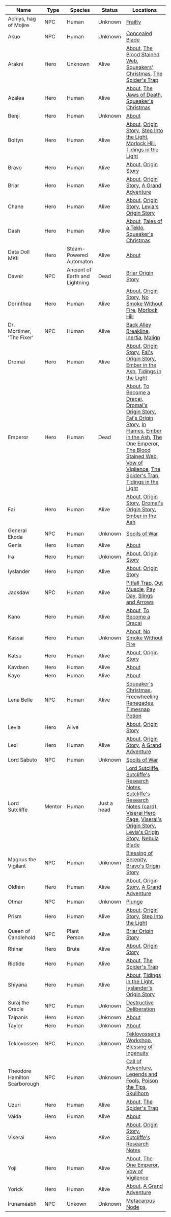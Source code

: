 <!-- ### NOTE: This file should not be edited by hand. Please edit the .csv file. -->
|             Name            | Type |            Species           |   Status  |                                                                                                                                                                                                                                                                                                                                                                                      Locations                                                                                                                                                                                                                                                                                                                                                                                     |
|-----------------------------|------|------------------------------|-----------|------------------------------------------------------------------------------------------------------------------------------------------------------------------------------------------------------------------------------------------------------------------------------------------------------------------------------------------------------------------------------------------------------------------------------------------------------------------------------------------------------------------------------------------------------------------------------------------------------------------------------------------------------------------------------------------------------------------------------------------------------------------------------------|
|    Achlys, hag of Mojire    |  NPC |             Human            |  Unknown  |                                                                                                                                                                                                                                                                                                                                                                          [Frailty](../flavour.md#frailty)                                                                                                                                                                                                                                                                                                                                                                          |
|             Akuo            |  NPC |             Human            |  Unknown  |                                                                                                                                                                                                                                                                                                                                                                   [Concealed Blade](..flavour.md#concealed-blade)                                                                                                                                                                                                                                                                                                                                                                  |
|            Arakni           | Hero |            Unknown           |   Alive   |                                                                                                                                                                                                                                                       [About](../heroes-of-rathe/arakni-about.md), [The Blood Stained Web](../main-story/09-dynasty/the-blood-stained-web.md), [Squeakers' Christmas](../main-story/10-outsiders/squeakers-christmas.md), [The Spider's Trap](../main-story/10-outsiders/the-spiders-trap.md)                                                                                                                                                                                                                                                      |
|            Azalea           | Hero |             Human            |   Alive   |                                                                                                                                                                                                                                                                                          [About](../heroes-of-rathe/azalea-about.md), [The Jaws of Death](../main-story/02-arcane-rising/the-jaws-of-death.md), [Squeaker's Christmas](../main-story/10-outsiders/squeakers-christmas.md)                                                                                                                                                                                                                                                                                          |
|            Benji            | Hero |             Human            |  Unknown  |                                                                                                                                                                                                                                                                                                                                                                     [About](../heroes-of-rathe/benji-about.md)                                                                                                                                                                                                                                                                                                                                                                     |
|            Boltyn           | Hero |             Human            |   Alive   |                                                                                                                                                                                                                        [About](../heroes-of-rathe/boltyn-about.md), [Origin Story](../main-story/04-monarch/boltyn-breaker-of-dawn-story.md), [Step Into the Light](../main-story/04-monarch/step-into-the-light.md), [Morlock Hill](../main-story/07-interlude/morlock-hill.md), [Tidings in the Light](../main-story/10-outsiders/tidings-in-the-light.md)                                                                                                                                                                                                                       |
|            Bravo            | Hero |             Human            |   Alive   |                                                                                                                                                                                                                                                                                                                              [About](../heroes-of-rathe/bravo-about.md), [Origin Story](../main-story/01-welcome-to-rathe/bravo-showstopper-story.md)                                                                                                                                                                                                                                                                                                                              |
|            Briar            | Hero |             Human            |   Alive   |                                                                                                                                                                                                                                                                                           [About](../heroes-of-rathe/briar-about.md), [Origin Story](../main-story/05-tales-of-aria/briar-warden-of-thorns-story.md), [A Grand Adventure](../main-story/06-everfest/a-grand-adventure.md)                                                                                                                                                                                                                                                                                          |
|            Chane            | Hero |             Human            |   Alive   |                                                                                                                                                                                                                                                                                     [About](../heroes-of-rathe/chane-about.md), [Origin Story](../main-story/04-monarch/chane-bound-by-shadow-story.md), [Levia's Origin Story](../main-story/04-monarch/levia-shadowborn-abomination-story.md)                                                                                                                                                                                                                                                                                    |
|             Dash            | Hero |             Human            |   Alive   |                                                                                                                                                                                                                                                                                            [About](../heroes-of-rathe/dash-about.md), [Tales of a Teklo](../main-story/02-arcane-rising/tales-of-a-teklo.md), [Squeaker's Christmas](../main-story/10-outsiders/squeakers-christmas.md)                                                                                                                                                                                                                                                                                            |
|        Data Doll MKII       | Hero |    Steam-Powered Automaton   |   Alive   |                                                                                                                                                                                                                                                                                                                                                                 [About](../heroes-of-rathe/data-doll-mkii-about.md)                                                                                                                                                                                                                                                                                                                                                                |
|            Davnir           |  NPC |Ancient of Earth and Lightning|    Dead   |                                                                                                                                                                                                                                                                                                                                                [Briar Origin Story](../main-story/05-tales-of-aria/briar-warden-of-thorns-story.md)                                                                                                                                                                                                                                                                                                                                                |
|          Dorinthea          | Hero |             Human            |   Alive   |                                                                                                                                                                                                                                                    [About](../heroes-of-rathe/dorinthea-about.md), [Origin Story](../main-story/01-welcome-to-rathe/dorinthea-ironsong-story.md), [No Smoke Without Fire](../main-story/03-crucible-of-war/no-smoke-without-fire.md), [Morlock Hill](../main-story/07-interlude/morlock-hill.md)                                                                                                                                                                                                                                                   |
|  Dr. Mortimer, 'The Fixer'  |  NPC |             Human            |   Alive   |                                                                                                                                                                                                                                                                                                                            [Back Alley Breakline](../flavour.md#back-alley-breakline), [Inertia](../flavour.md#inertia), [Malign](../flavour.md#malign)                                                                                                                                                                                                                                                                                                                            |
|            Dromai           | Hero |             Human            |   Alive   |                                                                                                                                                                                                                   [About](../heroes-of-rathe/dromai-about.md), [Origin Story](../main-story/08-uprising/dromai-ash-artist-story.md), [Fai's Origin Story](../main-story/08-uprising/fai-rising-rebellion-story.md), [Ember in the Ash](../main-story/09-dynasty/ember-in-the-ash.md), [Tidings in the Light](../main-story/10-outsiders/tidings-in-the-light.md)                                                                                                                                                                                                                   |
|           Emperor           | Hero |             Human            |    Dead   |[About](../heroes-of-rathe/emperor-about.md), [To Become a Dracai](../main-story/02-arcane-rising/to-become-a-dracai.md), [Dromai's Origin Story](../main-story/08-uprising/dromai-ash-artist-story.md), [Fai's Origin Story](../main-story/08-uprising/fai-rising-rebellion-story.md), [In Flames](../main-story/08-uprising/in-flames.md), [Ember in the Ash](../main-story/09-dynasty/ember-in-the-ash.md), [The One Emperor](../main-story/09-dynasty/emperor-the-one-emperor.md), [The Blood Stained Web](../main-story/09-dynasty/the-blood-stained-web.md), [Vow of Vigilence](../main-story/09-dynasty/vow-of-vigilence.md), [The Spider's Trap](../main-story/10-outsiders/the-spiders-trap.md), [Tidings in the Light](../main-story/10-outsiders/tidings-in-the-light.md)|
|             Fai             | Hero |             Human            |   Alive   |                                                                                                                                                                                                                                                         [About](../heroes-of-rathe/fai-about.md), [Origin Story](../main-story/08-uprising/fai-rising-rebellion-story.md), [Dromai's Origin Story](../main-story/08-uprising/dromai-ash-artist-story.md), [Ember in the Ash](../main-story/09-dynasty/ember-in-the-ash.md)                                                                                                                                                                                                                                                         |
|        General Ekoda        |  NPC |             Human            |  Unknown  |                                                                                                                                                                                                                                                                                                                                                 [Spoils of War](../digital-tiles/crucible-of-war/crucible-of-war.md#spoils-of-war)                                                                                                                                                                                                                                                                                                                                                 |
|            Genis            | Hero |             Human            |   Alive   |                                                                                                                                                                                                                                                                                                                                                                     [About](../heroes-of-rathe/genis-about.md)                                                                                                                                                                                                                                                                                                                                                                     |
|             Ira             | Hero |             Human            |  Unknown  |                                                                                                                                                                                                                                                                                                                                [About](../heroes-of-rathe/ira-about.md), [Origin Story](../main-story/03-crucible-of-war/ira-crimson-haze-story.md)                                                                                                                                                                                                                                                                                                                                |
|          Iyslander          | Hero |             Human            |   Alive   |                                                                                                                                                                                                                                                                                                                               [About](../heroes-of-rathe/iyslander-about.md), [Origin Story](../main-story/08-uprising/iyslander-stormbind-story.md)                                                                                                                                                                                                                                                                                                                               |
|           Jackdaw           |  NPC |             Human            |   Alive   |                                                                                                                                                                                                                                                                     [Pitfall Trap](../flavour.md#pitfall-trap---cru127), [Out Muscle](../flavour.md#out-muscle---mon248), [Pay Day](../flavour.md#pay-day---dyn123), [Slings and Arrows](../main-story/02-arcane-rising/the-jaws-of-death.md#slings-and-arrows)                                                                                                                                                                                                                                                                    |
|             Kano            | Hero |             Human            |   Alive   |                                                                                                                                                                                                                                                                                                                                [About](../heroes-of-rathe/kano-about.md), [To Become a Dracai](../main-story/02-arcane-rising/to-become-a-dracai.md)                                                                                                                                                                                                                                                                                                                               |
|            Kassai           | Hero |             Human            |  Unknown  |                                                                                                                                                                                                                                                                                                                           [About](../heroes-of-rathe/kassai-about.md), [No Smoke Without Fire](../main-story/03-crucible-of-war/no-smoke-without-fire.md)                                                                                                                                                                                                                                                                                                                          |
|            Katsu            | Hero |             Human            |   Alive   |                                                                                                                                                                                                                                                                                                                              [About](../heroes-of-rathe/katsu-about.md), [Origin Story](../main-story/01-welcome-to-rathe/katsu-the-wanderer-story.md)                                                                                                                                                                                                                                                                                                                             |
|           Kavdaen           | Hero |             Human            |   Alive   |                                                                                                                                                                                                                                                                                                                                                                    [About](../heroes-of-rathe/kavdaen-about.md)                                                                                                                                                                                                                                                                                                                                                                    |
|             Kayo            | Hero |             Human            |   Alive   |                                                                                                                                                                                                                                                                                                                                                                      [About](../heroes-of-rathe/kayo-about.md)                                                                                                                                                                                                                                                                                                                                                                     |
|          Lena Belle         |  NPC |             Human            |   Alive   |                                                                                                                                                                                                                                                                                             [Squeaker's Christmas](../main-story/10-outsiders/squeakers-christmas.md), [Freewheeling Renegades](../flavour.md#freewheeling-renegades), [Timesnap Potion](../flavour.md#timesnap-potion)                                                                                                                                                                                                                                                                                            |
|            Levia            | Hero |             Alive            |           |                                                                                                                                                                                                                                                                                                                             [About](../heroes-of-rathe/levia-about.md), [Origin Story](../main-story/04-monarch/levia-shadowborn-abomination-story.md)                                                                                                                                                                                                                                                                                                                             |
|             Lexi            | Hero |             Human            |   Alive   |                                                                                                                                                                                                                                                                                                [About](../heroes-of-rathe/lexi-about.md), [Origin Story](../main-story/05-tales-of-aria/lexi-livewire-story.md), [A Grand Adventure](../main-story/06-everfest/a-grand-adventure.md)                                                                                                                                                                                                                                                                                               |
|         Lord Sabuto         |  NPC |             Human            |  Unknown  |                                                                                                                                                                                                                                                                                                                                                 [Spoils of War](../digital-tiles/crucible-of-war/crucible-of-war.md#spoils-of-war)                                                                                                                                                                                                                                                                                                                                                 |
|        Lord Sutcliffe       |Mentor|             Human            |Just a head|                                                                                                            [Lord Sutcliffe](../other-characters/lord-sutcliffe.md), [Sutcliffe's Research Notes](../main-story/03-crucible-of-war/sutcliffes-research-notes.md), [Sutcliffe's Research Notes (card)](../digital-tiles/crucible-of-war/crucible-of-war.md#sutcliffes-research-notes), [Viserai Hero Page](../heroes-of-rathe/viserai-about.md), [Viserai's Origin Story](../main-story/02-arcane-rising/viserai-rune-blood-story.md), [Levia's Origin Story](../main-story/04-monarch/levia-shadowborn-abomination-story.md), [Nebula Blade](../weapons/nebula-blade.md)                                                                                                            |
|     Magnus the Vigilant     |  NPC |             Human            |  Unknown  |                                                                                                                                                                                                                                                                                        [Blessing of Serenity](../digital-tiles/crucible-of-war/crucible-of-war.md#blessing-of-serenity), [Bravo's Origin Story](../main-story/01-welcome-to-rathe/bravo-showstopper-story.md#a-rising-star)                                                                                                                                                                                                                                                                                        |
|            Oldhim           | Hero |             Human            |   Alive   |                                                                                                                                                                                                                                                                                      [About](../heroes-of-rathe/oldhim-about.md), [Origin Story](../main-story/05-tales-of-aria/oldhim-grandfather-of-eternity-story.md), [A Grand Adventure](../main-story/06-everfest/a-grand-adventure.md)                                                                                                                                                                                                                                                                                      |
|            Otmar            |  NPC |             Human            |  Unknown  |                                                                                                                                                                                                                                                                                                                                                                           [Plunge](../flavour.md#plunge)                                                                                                                                                                                                                                                                                                                                                                           |
|            Prism            | Hero |             Human            |   Alive   |                                                                                                                                                                                                                                                                                          [About](../heroes-of-rathe/prism-about.md), [Origin Story](../main-story/04-monarch/prism-sculptor-of-arc-light-story.md), [Step Into the Light](../main-story/04-monarch/step-into-the-light.md)                                                                                                                                                                                                                                                                                         |
|     Queen of Candlehold     |  NPC |         Plant Person         |   Alive   |                                                                                                                                                                                                                                                                                                                                                [Briar Origin Story](../main-story/05-tales-of-aria/briar-warden-of-thorns-story.md)                                                                                                                                                                                                                                                                                                                                                |
|            Rhinar           | Hero |             Brute            |   Alive   |                                                                                                                                                                                                                                                                                                                           [About](../heroes-of-rathe/rhinar-about.md), [Origin Story](../main-story/01-welcome-to-rathe/rhinar-reckless-rampage-story.md)                                                                                                                                                                                                                                                                                                                          |
|           Riptide           | Hero |             Human            |   Alive   |                                                                                                                                                                                                                                                                                                                                  [About](../heroes-of-rathe/riptide-about.md), [The Spider's Trap](../main-story/10-outsiders/the-spiders-trap.md)                                                                                                                                                                                                                                                                                                                                 |
|           Shiyana           | Hero |             Human            |   Alive   |                                                                                                                                                                                                                                                                                    [About](../heroes-of-rathe/shiyana-about.md), [Tidings in the Light](../main-story/10-outsiders/tidings-in-the-light.md), [Iyslander's Origin Story](../main-story/08-uprising/iyslander-stormbind-story.md)                                                                                                                                                                                                                                                                                    |
|       Suraj the Oracle      |  NPC |             Human            |  Unknown  |                                                                                                                                                                                                                                                                                                                                                         [Destructive Deliberation](../flavour.md#destructive-deliberation)                                                                                                                                                                                                                                                                                                                                                         |
|           Taipanis          | Hero |             Human            |  Unknown  |                                                                                                                                                                                                                                                                                                                                                                     [About](../heroes-of-rathe/other-about.md)                                                                                                                                                                                                                                                                                                                                                                     |
|            Taylor           | Hero |             Human            |  Unknown  |                                                                                                                                                                                                                                                                                                                                                                     [About](../heroes-of-rathe/other-about.md)                                                                                                                                                                                                                                                                                                                                                                     |
|         Teklovossen         |  NPC |             Human            |  Unknown  |                                                                                                                                                                                                                                                                                                                             [Teklovossen's Workshop](../flavour.md#teklovossens-Workshop), [Blessing of Ingenuity](../flavour.md#blessing-of-ingenuity)                                                                                                                                                                                                                                                                                                                            |
|Theodore Hamilton Scarborough|  NPC |             Human            |  Unknown  |                                                                                                                                                                                                                      [Call of Adventure](../world-of-rathe/savage-lands/call-of-adventure.md#call-of-adventure), [Legends and Fools](../world-of-rathe/savage-lands/legends-and-fools.md), [Poison the Tips](../digital-tiles/crucible-of-war/crucible-of-war.md#poison-the-tips), [Skullhorn](../digital-tiles/crucible-of-war/crucible-of-war.md#skullhorn)                                                                                                                                                                                                                      |
|            Uzuri            | Hero |             Human            |   Alive   |                                                                                                                                                                                                                                                                                                                                   [About](../heroes-of-rathe/uzuri-about.md), [The Spider's Trap](../main-story/10-outsiders/the-spiders-trap.md)                                                                                                                                                                                                                                                                                                                                  |
|            Valda            | Hero |             Human            |   Alive   |                                                                                                                                                                                                                                                                                                                                                                     [About](../heroes-of-rathe/valda-about.md)                                                                                                                                                                                                                                                                                                                                                                     |
|           Viserai           | Hero |                              |   Alive   |                                                                                                                                                                                                                                                                                [About](../heroes-of-rathe/viserai-about.md), [Origin Story](../main-story/02-arcane-rising/viserai-rune-blood-story.md), [Sutcliffe's Research Notes](../main-story/03-crucible-of-war/sutcliffes-research-notes.md)                                                                                                                                                                                                                                                                               |
|             Yoji            | Hero |             Human            |   Alive   |                                                                                                                                                                                                                                                                                                 [About](../heroes-of-rathe/yoji-about.md), [The One Emperor](../main-story/09-dynasty/emperor-the-one-emperor.md), [Vow of Vigilence](../main-story/09-dynasty/vow-of-vigilence.md)                                                                                                                                                                                                                                                                                                |
|            Yorick           | Hero |             Human            |   Alive   |                                                                                                                                                                                                                                                                                                                                   [About](../heroes-of-rathe/other-about.md), [A Grand Adventure](../main-story/06-everfest/a-grand-adventure.md)                                                                                                                                                                                                                                                                                                                                  |
|          Írunaméabh         |  NPC |            Unkown            |  Unknown  |                                                                                                                                                                                                                                                                                                                                               [Metacarpus Node](../digital-tiles/crucible-of-war/crucible-of-war.md#metacarpus-node)                                                                                                                                                                                                                                                                                                                                               |